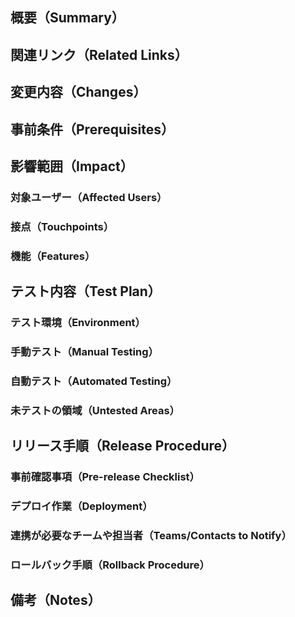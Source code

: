 ## 概要（Summary）
<!-- このPRで解決する課題や実現する目的を簡潔に説明します -->
<!-- 1. このPRで何を変更したのか（スコープ）？ -->
<!-- 2. このPRでどんな問題を解決したいのか？ -->

<!-- Briefly explain the purpose and problem this PR addresses -->
<!-- 1. What does this PR change (scope)? -->
<!-- 2. What issue does this PR aim to solve? -->

## 関連リンク（Related Links）
<!-- 関連するチケット、仕様書、過去のPRなどのリンクを記載します） -->
<!-- Add links to relevant tickets, specs, past PRs, etc. -->

## 変更内容（Changes）
<!-- このPRで行った具体的な変更点を記載します -->
<!-- 1. 主な変更点：新規追加した機能やモジュール、修正やリファクタリング箇所を箇条書きで記載します -->
<!-- 2. UI: Attach before/after screenshots or videos if there are visual changes -->

<!-- List the specific changes made in this PR -->
<!-- 1. Main changes: New features, modules, fixes, or refactoring -->
<!-- 2. UI：見た目の変更点について、変更前後のスクリーンショットや動画を添付します -->

## 事前条件（Prerequisites）
<!-- レビュアーが動作確認をスムーズに行えるよう、前もって必要な情報があれば記載します -->
<!-- In order to facilitate smooth testing by reviewers, list any necessary information in advance -->
<!-- 例 / Example:
1. FeatureToggle
2. 他リポジトリの開発中ブランチ / Development branch of another repository
3. 特殊な再現手順など / Special reproduction steps, etc.
-->

## 影響範囲（Impact）
### 対象ユーザー（Affected Users）
<!-- 変更によって影響を与えるユーザーを記載します -->
<!-- List the users affected by this change -->

### 接点（Touchpoints）
<!-- 変更によって影響を与えるユーザーとの接点（画面、メールなど）を記載します -->
<!-- Specify the touchpoints with users (e.g., screens, emails) that are affected by the change -->

### 機能（Features）
<!-- 変更によって影響を与えるユーザーへの提供機能を記載します -->
<!-- Describe the features provided to users that are impacted by this change -->

## テスト内容（Test Plan）
<!-- 実施したテストの詳細を記載します※項目が多ければ外部ファイルでも可 -->
<!-- Detail the tests performed. For extensive cases, link to an external file -->

### テスト環境（Environment）
<!-- テストを実施した環境を記載します -->
<!-- Describe the environment used for testing -->

### 手動テスト（Manual Testing）
<!-- 実行した手動テストケースなどを記載します -->
<!-- List manual test cases executed -->

### 自動テスト（Automated Testing）
<!-- 実行した自動テスト（ユニットテスト、E2Eテストなど）とその結果などを記載します -->
<!-- List executed automated tests (e.g., unit tests, E2E) and their results -->

### 未テストの領域（Untested Areas）
<!-- 未テスト箇所や理由を記載します -->
<!-- Mention untested areas and the reasons why -->

## リリース手順（Release Procedure）
<!-- リリースに際しての手順や注意点を記載します -->
<!-- Outline steps and considerations for releasing this PR -->

### 事前確認事項（Pre-release Checklist）
<!-- 依存関係があれば記載します -->
<!-- 1. 他PRや機能への依存はあるか？ -->
<!-- 2. 外部APIやサードパーティサービスの設定が必要か？ -->
<!-- 3. ビジネス側とリリースの合意が取れているか？ -->

<!-- List any dependencies or prerequisites -->
<!-- 1. Are there dependencies on other PRs or features? -->
<!-- 2. Are external APIs or third-party services configured? -->
<!-- 3. Has the release been approved by stakeholders? -->

### デプロイ作業（Deployment）
<!-- デプロイ手順やデプロイ後に行うべき動作確認やテスト項目について記載します -->
<!-- Describe deployment steps and post-deployment checks -->

### 連携が必要なチームや担当者（Teams/Contacts to Notify）
<!-- 必要に応じてリリース後の連携を記載します -->
<!-- List teams or people to coordinate with after the release -->

### ロールバック手順（Rollback Procedure）
<!-- リリース失敗時のロールバック方法を記載します -->
<!-- Provide steps to follow if the release needs to be rolled back -->

## 備考（Notes）
<!-- レビュー時に特に確認してほしい点や注意が必要なポイントを記載します -->
<!-- Highlight any points reviewers should pay special attention to -->
